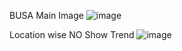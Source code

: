 BUSA
Main Image
![image](https://github.com/user-attachments/assets/a3cb2232-6c05-4ba6-9a5c-b26e48489f17)



Location wise NO Show Trend
![image](https://github.com/user-attachments/assets/057a9226-30d4-410a-8972-54b94f437723)
